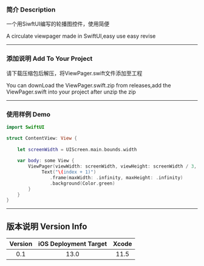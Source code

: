 ### 简介 Description
一个用SiwftUI编写的轮播图控件，使用简便

A circulate viewpager made in SwiftUI,easy use easy revise

*****

### 添加说明 Add To Your Project
请下载压缩包后解压，将ViewPager.swift文件添加至工程

You can downLoad the ViewPager.swift.zip from releases,add the ViewPager.swift into your project after unzip the zip

*****

### 使用样例 Demo
```swift
import SwiftUI

struct ContentView: View {
    
    let screenWidth = UIScreen.main.bounds.width
    
    var body: some View {
        ViewPager(viewWidth: screenWidth, viewHeight: screenWidth / 3, viewCount: 5){ index in
             Text("\(index + 1)")
                .frame(maxWidth: .infinity, maxHeight: .infinity)
                .background(Color.green)
        }
    }
}
```


*****

## 版本说明 Version Info

| Version        | iOS Deployment Target   | Xcode   |
| :----:   | :----:  | :----:  |
| 0.1      | 13.0  | 11.5  |
